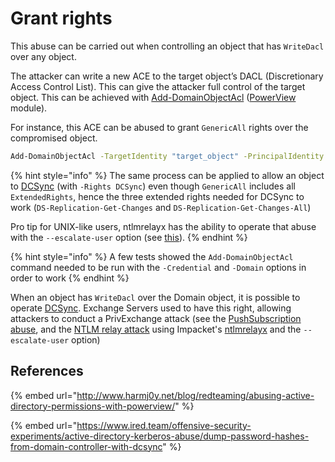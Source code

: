 # Grant rights

This abuse can be carried out when controlling an object that has `WriteDacl` over any object.

The attacker can write a new ACE to the target object’s DACL \(Discretionary Access Control List\). This can give the attacker full control of the target object. This can be achieved with [Add-DomainObjectAcl](https://powersploit.readthedocs.io/en/latest/Recon/Add-DomainObjectAcl/) \([PowerView](https://github.com/PowerShellMafia/PowerSploit/blob/dev/Recon/PowerView.ps1) module\).

For instance, this ACE can be abused to grant `GenericAll` rights over the compromised object.

```bash
Add-DomainObjectAcl -TargetIdentity "target_object" -PrincipalIdentity "controlled_object" -Rights All
```

{% hint style="info" %}
The same process can be applied to allow an object to [DCSync](../credentials/dumping/dcsync.md) \(with `-Rights DCSync`\) even though `GenericAll` includes all `ExtendedRights`, hence the three extended rights needed for DCSync to work \(`DS-Replication-Get-Changes` and `DS-Replication-Get-Changes-All`\)

Pro tip for UNIX-like users, ntlmrelayx has the ability to operate that abuse with the `--escalate-user` option \(see [this](https://medium.com/@arkanoidctf/hackthebox-writeup-forest-4db0de793f96)\).
{% endhint %}

{% hint style="info" %}
A few tests showed the `Add-DomainObjectAcl` command needed to be run with the `-Credential` and `-Domain` options in order to work
{% endhint %}

When an object has `WriteDacl` over the Domain object, it is possible to operate [DCSync](../credentials/dumping/dcsync.md). Exchange Servers used to have this right, allowing attackers to conduct a PrivExchange attack \(see the [PushSubscription abuse](../forced-authentications/privexchange-pushsubscription-abuse.md), and the [NTLM relay attack](../abusing-lm-and-ntlm/relay.md) using Impacket's [ntlmrelayx](https://github.com/SecureAuthCorp/impacket/blob/master/examples/ntlmrelayx.py) and the `--escalate-user` option\)

## References

{% embed url="http://www.harmj0y.net/blog/redteaming/abusing-active-directory-permissions-with-powerview/" %}

{% embed url="https://www.ired.team/offensive-security-experiments/active-directory-kerberos-abuse/dump-password-hashes-from-domain-controller-with-dcsync" %}

